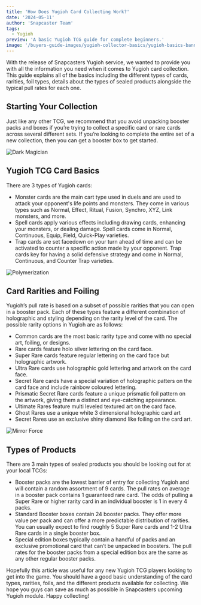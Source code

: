 ```yaml
---
title: 'How Does Yugioh Card Collecting Work?'
date: '2024-05-11'
author: 'Snapcaster Team'
tags:
  - Yugioh
preview: 'A basic Yugioh TCG guide for complete beginners.'
image: '/buyers-guide-images/yugioh-collector-basics/yugioh-basics-banner.png'
---
```


With the release of Snapcasters Yugioh service, we wanted to provide you with all the information you need when it comes to Yugioh card collection. This guide explains all of the basics including the different types of cards, rarities, foil types, details about the types of sealed products alongside the typical pull rates for each one.

## Starting Your Collection

Just like any other TCG, we recommend that you avoid unpacking booster packs and boxes if you’re trying to collect a specific card or rare cards across several different sets. If you’re looking to complete the entire set of a new collection, then you can get a booster box to get started.

![Dark Magician](/buyers-guide-images/yugioh-collector-basics/dark-magician.jpg)

## Yugioh TCG Card Basics

There are 3 types of Yugioh cards:

- Monster cards are the main cart type used in duels and are used to attack your opponent's life points and monsters. They come in various types such as Normal, Effect, Ritual, Fusion, Synchro, XYZ, Link monsters, and more.
- Spell cards apply various effects including drawing cards, enhancing your monsters, or dealing damage. Spell cards come in Normal, Continuous, Equip, Field, Quick-Play varieties.
- Trap cards are set facedown on your turn ahead of time and can be activated to counter a specific action made by your opponent. Trap cards key for having a solid defensive strategy and come in Normal, Continuous, and Counter Trap varieties.

![Polymerization](/buyers-guide-images/yugioh-collector-basics/polymerization.jpg)

## Card Rarities and Foiling

Yugioh’s pull rate is based on a subset of possible rarities that you can open in a booster pack. Each of these types feature a different combination of holographic and styling depending on the rarity level of the card. The possible rarity options in Yugioh are as follows:

- Common cards are the most basic rarity type and come with no special art, foiling, or designs.
- Rare cards feature holo silver lettering on the card face.
- Super Rare cards feature regular lettering on the card face but holographic artwork.
- Ultra Rare cards use holographic gold lettering and artwork on the card face.
- Secret Rare cards have a special variation of holographic patters on the card face and include rainbow coloured lettering.
- Prismatic Secret Rare cards feature a unique prismatic foil pattern on the artwork, giving them a distinct and eye-catching appearance.
- Ultimate Rares feature multi leveled textured art on the card face.
- Ghost Rares use a unique white 3 dimensional holographic card art
- Secret Rares use an exclusive shiny diamond like foiling on the card art.

![Mirror Force](/buyers-guide-images/yugioh-collector-basics/mirror-force.jpg)

## Types of Products

There are 3 main types of sealed products you should be looking out for at your local TCGs:

- Booster packs are the lowest barrier of entry for collecting Yugioh and will contain a random assortment of 9 cards. The pull rates on average in a booster pack contains 1 guaranteed rare card. The odds of pulling a Super Rare or higher rarity card in an individual booster is 1 in every 4 packs.
- Standard Booster boxes contain 24 booster packs. They offer more value per pack and can offer a more predictable distribution of rarities. You can usually expect to find roughly 5 Super Rare cards and 1-2 Ultra Rare cards in a single booster box.
- Special edition boxes typically contain a handful of packs and an exclusive promotional card that can’t be unpacked in boosters. The pull rates for the booster packs from a special edition box are the same as any other regular booster packs.

Hopefully this article was useful for any new Yugioh TCG players looking to get into the game. You should have a good basic understanding of the card types, rarities, foils, and the different products available for collecting. We hope you guys can save as much as possible in Snapcasters upcoming Yugioh module. Happy collecting!
